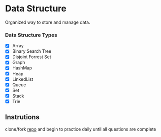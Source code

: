 # Data Structure
Organized way to store and manage data.

### Data Structure Types
- [x] Array
- [x] Binary Search Tree
- [x] Disjoint Forrest Set
- [x] Graph
- [x] HashMap
- [x] Heap
- [x] LinkedList
- [x] Queue
- [x] Set
- [x] Stack
- [x] Trie

## Instrutions
clone/fork [repo](https://github.com/coderzparadise/DataStructure.git) and begin to practice daily until all questions are complete

